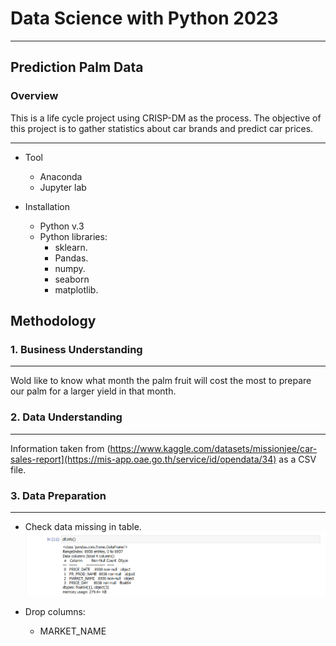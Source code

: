 # Data Science with Python 2023
---
## Prediction Palm Data

### Overview

This is a life cycle project using CRISP-DM as the process. The objective of this project is to gather statistics about car brands and predict car prices.

---

* Tool
    * Anaconda
    * Jupyter lab

* Installation
    * Python v.3
    * Python libraries:
        * sklearn.
        * Pandas.
        * numpy.
        * seaborn
        * matplotlib.

## Methodology

### 1. Business Understanding
---
Wold like to know what month the palm fruit will cost the most to prepare our palm for a larger yield in that month.

### 2. Data Understanding
---
Information taken from (https://www.kaggle.com/datasets/missionjee/car-sales-report](https://mis-app.oae.go.th/service/id/opendata/34) as a CSV file.

### 3. Data Preparation
---
- Check data missing in table.
![Data Missing](https://github.com/AmeerohKs/662437002-Palm/blob/main/df.info().png)

- Drop columns:
  - MARKET_NAME








